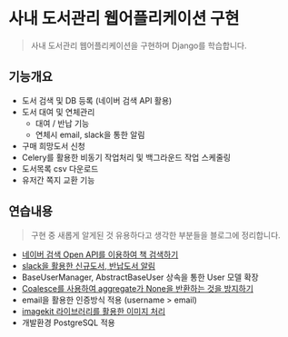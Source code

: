 # 사내 도서관리 웹어플리케이션 구현
> 사내 도서관리 웹어플리케이션을 구현하며 Django를 학습합니다.

## 기능개요
- 도서 검색 및 DB 등록 (네이버 검색 API 활용)
- 도서 대여 및 연체관리
  - 대여 / 반납 기능
  - 연체시 email, slack을 통한 알림
- 구매 희망도서 신청
- Celery를 활용한 비동기 작업처리 및 백그라운드 작업 스케줄링
- 도서목록 csv 다운로드
- 유저간 쪽지 교환 기능

## 연습내용
> 구현 중 새롭게 알게된 것 유용하다고 생각한 부분들을 블로그에 정리합니다. 
 
- [네이버 검색 Open API를 이용하여 책 검색하기](https://wayhome25.github.io/python/2017/07/15/naver-search-api/)
- [slack을 활용한 신규도서, 반납도서 알림](https://wayhome25.github.io/django/2017/09/03/django-slack-bot/)
- BaseUserManager, AbstractBaseUser 상속을 통한 User 모델 확장
- [Coalesce를 사용하여 aggregate가 None을 반환하는 것을 방지하기](https://wayhome25.github.io/django/2017/09/02/django-queryset-aggregate-coalesce/)
- email을 활용한 인증방식 적용 (username > email)
- [imagekit 라이브러리를 활용한 이미지 처리](https://wayhome25.github.io/django/2017/05/11/image-thumbnail/)
- 개발환경 PostgreSQL 적용
